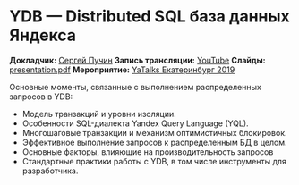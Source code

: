 # YDB — Distributed SQL база данных Яндекса

**Докладчик:** [Сергей Пучин](https://www.linkedin.com/in/sergei-puchin-9486b621)
**Запись трансляции:** [YouTube](https://www.youtube.com/watch?t=3012&v=tzANIAbc99o)
**Слайды:** [presentation.pdf](presentation.pdf)
**Мероприятие:** [YaTalks Екатеринбург 2019](https://ict2go.ru/events/31007/)

Основные моменты, связанные с выполнением распределенных запросов в YDB:

- Модель транзакций и уровни изоляции.
- Особенности SQL-диалекта Yandex Query Language (YQL).
- Многошаговые транзакции и механизм оптимистичных блокировок.
- Эффективное выполнение запросов к распределенным БД в целом.
- Основные факторы, влияющие на производительность запросов
- Стандартные практики работы с YDB, в том числе инструменты для разработчика.